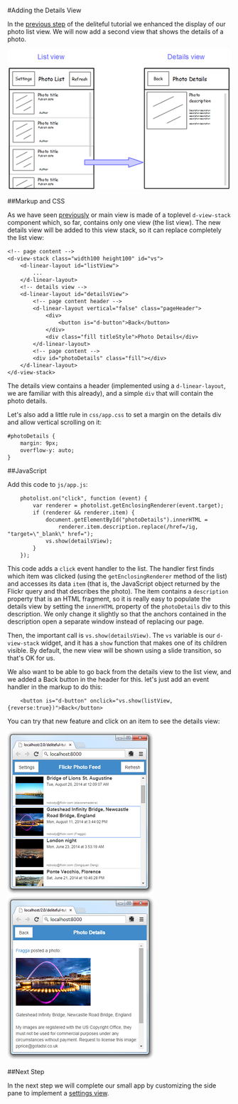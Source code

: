 #Adding the Details View

In the [previous step](CustomRenderer.md) of the deliteful tutorial we enhanced the display of our photo list view.
We will now add a second view that shows the details of a photo.

![Details View Sketch](images/detailsketch.png)

##Markup and CSS

As we have seen [previously](ListView.md) or main view is made of a toplevel `d-view-stack` component which, so far,
contains only one view (the list view). The new details view will be added to this view stack,
so it can replace completely the list view:

````
<!-- page content -->
<d-view-stack class="width100 height100" id="vs">
	<d-linear-layout id="listView">
	    ...
 	</d-linear-layout>
    <!-- details view -->
    <d-linear-layout id="detailsView">
        <!-- page content header -->
        <d-linear-layout vertical="false" class="pageHeader">
            <div>
                <button is="d-button">Back</button>
            </div>
            <div class="fill titleStyle">Photo Details</div>
        </d-linear-layout>
        <!-- page content -->
        <div id="photoDetails" class="fill"></div>
    </d-linear-layout>
</d-view-stack>
````

The details view contains a header (implemented using a `d-linear-layout`, we are familiar with this already),
and a simple `div` that will contain the photo details.

Let's also add a little rule in `css/app.css` to set a margin on the details div and allow vertical scrolling on it:

````
#photoDetails {
    margin: 9px;
    overflow-y: auto;
}
````

##JavaScript

Add this code to `js/app.js`:

````
	photolist.on("click", function (event) {
		var renderer = photolist.getEnclosingRenderer(event.target);
		if (renderer && renderer.item) {
			document.getElementById("photoDetails").innerHTML =
				renderer.item.description.replace(/href=/ig, "target=\"_blank\" href=");
			vs.show(detailsView);
		}
	});
````

This code adds a `click` event handler to the list. The handler first finds which item was clicked (using the
`getEnclosingRenderer` method of the list) and accesses its data `item` (that is, the JavaScript object returned by
the Flickr query and that describes the photo). The item contains a `description` property that is an HTML fragment,
so it is really easy to populate the details view by setting the `innerHTML` property of the `photoDetails` div to
this description. We only change it slightly so that the anchors contained in the description open a separate window
instead of replacing our page.

Then, the important call is `vs.show(detailsView)`. The `vs` variable is our `d-view-stack` widget,
and it has a `show` function that makes one of its children visible. By default, the new view will be shown using a
slide transition, so that's OK for us.

We also want to be able to go back from the details view to the list view, and we added a Back button in the header
for this. let's just add an event handler in the markup to do this:

````
    <button is="d-button" onclick="vs.show(listView, {reverse:true})">Back</button>
````

You can try that new feature and click on an item to see the details view:

![Clicking the List View](images/detailsview1.png) ![Details View](images/detailsview2.png)

##Next Step

In the next step we will complete our small app by customizing the side pane to implement a
[settings view](SettingsView).
